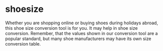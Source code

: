 # shoesize
Whether you are shopping online or buying shoes during holidays abroad, this shoe size conversion tool is for you. It may help in shoe size conversion. 
Remember, that the values shown in our conversion tool are a popular standard, but many shoe manufacturers may have its own size conversion table.
